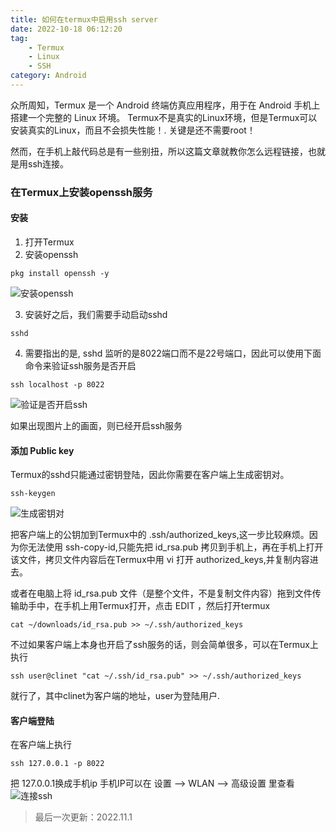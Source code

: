 ```yaml
---
title: 如何在termux中启用ssh server
date: 2022-10-18 06:12:20
tag: 
    - Termux
    - Linux
    - SSH
category: Android
---
```


众所周知，Termux 是一个 Android 终端仿真应用程序，用于在 Android 手机上搭建一个完整的 Linux 环境。 Termux不是真实的Linux环境，但是Termux可以安装真实的Linux，而且不会损失性能！. 关键是还不需要root！

然而，在手机上敲代码总是有一些别扭，所以这篇文章就教你怎么远程链接，也就是用ssh连接。


<!-- more -->

### 在Termux上安装openssh服务
#### 安装
1. 打开Termux
2. 安装openssh
```
pkg install openssh -y
```
![安装openssh](https://image.hestudio.net/img/2023/03/24/641d5f31417e3.jpeg)

3. 安装好之后，我们需要手动启动sshd
```
sshd
```

4. 需要指出的是, sshd 监听的是8022端口而不是22号端口，因此可以使用下面命令来验证ssh服务是否开启
```
ssh localhost -p 8022
```
![验证是否开启ssh](https://image.hestudio.net/img/2023/03/24/641d5f795756f.jpeg)

如果出现图片上的画面，则已经开启ssh服务

#### 添加 Public key
Termux的sshd只能通过密钥登陆，因此你需要在客户端上生成密钥对。
```
ssh-keygen
```
![生成密钥对](https://image.hestudio.net/img/2023/03/24/641d5fb122600.png)

把客户端上的公钥加到Termux中的 .ssh/authorized_keys,这一步比较麻烦。因为你无法使用 ssh-copy-id,只能先把 id_rsa.pub 拷贝到手机上，再在手机上打开该文件，拷贝文件内容后在Termux中用 vi 打开 authorized_keys,并复制内容进去。

或者在电脑上将 id_rsa.pub 文件（是整个文件，不是复制文件内容）拖到文件传输助手中，在手机上用Termux打开，点击 EDIT ，然后打开termux
```
cat ~/downloads/id_rsa.pub >> ~/.ssh/authorized_keys
```

不过如果客户端上本身也开启了ssh服务的话，则会简单很多，可以在Termux上执行
```
ssh user@clinet "cat ~/.ssh/id_rsa.pub" >> ~/.ssh/authorized_keys
```
就行了，其中clinet为客户端的地址，user为登陆用户.

#### 客户端登陆
在客户端上执行
```
ssh 127.0.0.1 -p 8022
```
把 127.0.0.1换成手机ip
手机IP可以在 设置 --> WLAN --> 高级设置 里查看
![连接ssh](https://image.hestudio.net/img/2023/03/24/641d5ff99ba32.png)

> 最后一次更新：2022.11.1

<Share colorful />
